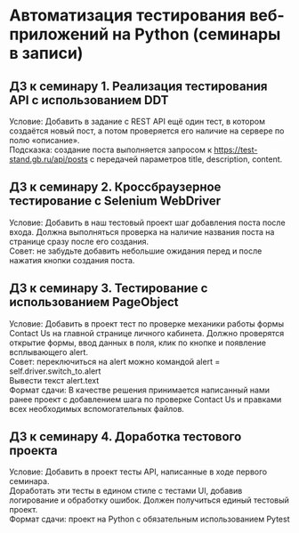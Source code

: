 # Автоматизация тестирования веб-приложений на Python (семинары в записи)

## ДЗ к семинару 1. Реализация тестирования API с использованием DDT
Условие: Добавить в задание с REST API ещё один тест, в котором создаётся новый пост, а потом проверяется его наличие на сервере по полю «описание».<br>
Подсказка: создание поста выполняется запросом к https://test-stand.gb.ru/api/posts с передачей параметров title, description, content.


## ДЗ к семинару 2. Кроссбраузерное тестирование с Selenium WebDriver
Условие: Добавить в наш тестовый проект шаг добавления поста после входа. Должна выполняться проверка на наличие названия поста на странице сразу после его создания.<br>
Совет: не забудьте добавить небольшие ожидания перед и после нажатия кнопки создания поста. 


## ДЗ к семинару 3. Тестирование с использованием PageObject
Условие: Добавить в проект тест по проверке механики работы формы Contact Us на главной странице личного кабинета. Должно проверятся открытие формы, ввод данных в поля, клик по кнопке и появление всплывающего alert.<br>
Совет: переключиться на alert можно командой alert = self.driver.switch_to.alert<br>
Вывести текст alert.text<br>
Формат сдачи: В качестве решения принимается написанный нами ранее проект с добавлением шага по проверке Contact Us и правками всех необходимых вспомогательных файлов.


## ДЗ к семинару 4. Доработка тестового проекта
Условие: Добавить в проект тесты API, написанные в ходе первого семинара.<br>
Доработать эти тесты в едином стиле с тестами UI, добавив логирование и обработку ошибок. Должен получиться единый тестовый проект.<br>
Формат сдачи: проект на Python с обязательным использованием Pytest<br>